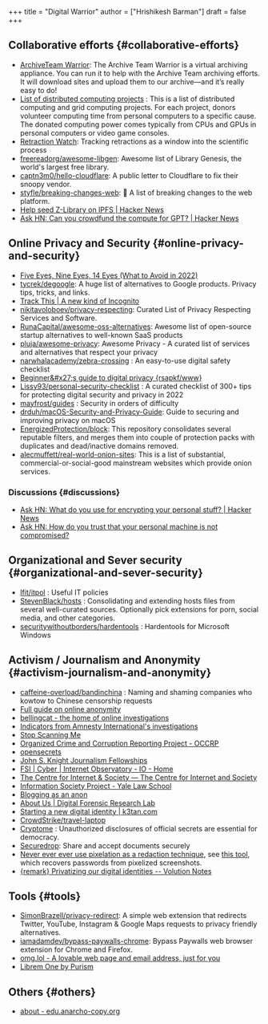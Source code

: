 +++
title = "Digital Warrior"
author = ["Hrishikesh Barman"]
draft = false
+++

## Collaborative efforts {#collaborative-efforts}

-   [ArchiveTeam Warrior](https://wiki.archiveteam.org/index.php/ArchiveTeam_Warrior): The Archive Team Warrior is a virtual archiving appliance. You can run it to help with the Archive Team archiving efforts. It will download sites and upload them to our archive—and it’s really easy to do!
-   [List of distributed computing projects](https://en.wikipedia.org/wiki/List_of_distributed_computing_projects) : This is a list of distributed computing and grid computing projects. For each project, donors volunteer computing time from personal computers to a specific cause. The donated computing power comes typically from CPUs and GPUs in personal computers or video game consoles.
-   [Retraction Watch](https://retractionwatch.com/): Tracking retractions as a window into the scientific process
-   [freereadorg/awesome-libgen](https://github.com/freereadorg/awesome-libgen): Awesome list of Library Genesis, the world's largest free library.
-   [captn3m0/hello-cloudflare](https://github.com/captn3m0/hello-cloudflare): A public letter to Cloudflare to fix their snoopy vendor.
-   [styfle/breaking-changes-web](https://github.com/styfle/breaking-changes-web): 💢 A list of breaking changes to the web platform.
-   [Help seed Z-Library on IPFS | Hacker News](https://news.ycombinator.com/item?id=33716560)
-   [Ask HN: Can you crowdfund the compute for GPT? | Hacker News](https://news.ycombinator.com/item?id=34353049)


## Online Privacy and Security {#online-privacy-and-security}

-   [Five Eyes, Nine Eyes, 14 Eyes (What to Avoid in 2022)](https://restoreprivacy.com/5-eyes-9-eyes-14-eyes/)
-   [tycrek/degoogle](https://github.com/tycrek/degoogle): A huge list of alternatives to Google products. Privacy tips, tricks, and links.
-   [Track This | A new kind of Incognito](https://trackthis.link/)
-   [nikitavoloboev/privacy-respecting](https://github.com/nikitavoloboev/privacy-respecting): Curated List of Privacy Respecting Services and Software.
-   [RunaCapital/awesome-oss-alternatives](https://github.com/RunaCapital/awesome-oss-alternatives): Awesome list of open-source startup alternatives to well-known SaaS products
-   [pluja/awesome-privacy](https://github.com/pluja/awesome-privacy): Awesome Privacy - A curated list of services and alternatives that respect your privacy
-   [narwhalacademy/zebra-crossing](https://github.com/narwhalacademy/zebra-crossing) : An easy-to-use digital safety checklist
-   [Beginner&amp;#x27;s guide to digital privacy {rsapkf/www}](https://rsapkf.org/weblog/b6f)
-   [Lissy93/personal-security-checklist](https://github.com/Lissy93/personal-security-checklist) : A curated checklist of 300+ tips for protecting digital security and privacy in 2022
-   [mayfrost/guides](https://github.com/mayfrost/guides/blob/master/CHECKLIST.md) : Security in orders of difficulty
-   [drduh/macOS-Security-and-Privacy-Guide](https://github.com/drduh/macOS-Security-and-Privacy-Guide): Guide to securing and improving privacy on macOS
-   [EnergizedProtection/block](https://github.com/EnergizedProtection/block): This repository consolidates several reputable filters, and merges them into couple of protection packs with duplicates and dead/inactive domains removed.
-   [alecmuffett/real-world-onion-sites](https://github.com/alecmuffett/real-world-onion-sites): This is a list of substantial, commercial-or-social-good mainstream websites which provide onion services.


### Discussions {#discussions}

-   [Ask HN: What do you use for encrypting your personal stuff? | Hacker News](https://news.ycombinator.com/item?id=33322789)
-   [Ask HN: How do you trust that your personal machine is not compromised?](https://news.ycombinator.com/item?id=34388866)


## Organizational and Sever security {#organizational-and-sever-security}

-   [lfit/itpol](https://github.com/lfit/itpol) : Useful IT policies
-   [StevenBlack/hosts](https://github.com/StevenBlack/hosts) : Consolidating and extending hosts files from several well-curated sources. Optionally pick extensions for porn, social media, and other categories.
-   [securitywithoutborders/hardentools](https://github.com/securitywithoutborders/hardentools) : Hardentools for Microsoft Windows


## Activism / Journalism and Anonymity {#activism-journalism-and-anonymity}

-   [caffeine-overload/bandinchina](https://github.com/caffeine-overload/bandinchina) : Naming and shaming companies who kowtow to Chinese censorship requests
-   [Full guide on online anonymity](https://anonymousplanet-ng.org/guide.html)
-   [bellingcat - the home of online investigations](https://www.bellingcat.com/)
-   [Indicators from Amnesty International's investigations](https://github.com/AmnestyTech/investigations)
-   [Stop Scanning Me](https://stopscanningme.eu/en/)
-   [Organized Crime and Corruption Reporting Project - OCCRP](https://www.occrp.org/en)
-   [opensecrets](https://www.opensecrets.org/)
-   [John S. Knight Journalism Fellowships](https://jsk.stanford.edu/)
-   [FSI | Cyber | Internet Observatory - IO - Home](https://cyber.fsi.stanford.edu/io)
-   [The Centre for Internet &amp; Society — The Centre for Internet and Society](https://cis-india.org/)
-   [Information Society Project - Yale Law School](https://law.yale.edu/isp/)
-   [Blogging as an anon](https://tdarb.org/blog-anonymously/index.html)
-   [About Us | Digital Forensic Research Lab](https://www.digitalsherlocks.org/about)
-   [Starting a new digital identity | k3tan.com](https://k3tan.com/starting-a-new-digital-identity)
-   [CrowdStrike/travel-laptop](https://github.com/CrowdStrike/travel-laptop)
-   [Cryptome](https://cryptome.org/) : Unauthorized disclosures of official secrets are essential for democracy.
-   [Securedrop](https://securedrop.org/): Share and accept documents securely
-   [Never ever ever use pixelation as a redaction technique](https://github.com/BishopFox/unredacter), see [this tool](https://github.com/beurtschipper/Depix), which recovers passwords from pixelized screenshots.
-   [{remark} Privatizing our digital identities -- Volution Notes](https://notes.volution.ro/v1/2023/03/remarks/6d51f70e/)


## Tools {#tools}

-   [SimonBrazell/privacy-redirect](https://github.com/SimonBrazell/privacy-redirect): A simple web extension that redirects Twitter, YouTube, Instagram &amp; Google Maps requests to privacy friendly alternatives.
-   [iamadamdev/bypass-paywalls-chrome](https://github.com/iamadamdev/bypass-paywalls-chrome): Bypass Paywalls web browser extension for Chrome and Firefox.
-   [omg.lol - A lovable web page and email address, just for you](https://home.omg.lol/)
-   [Librem One by Purism](https://librem.one/)


## Others {#others}

-   [about - edu.anarcho-copy.org](https://edu.anarcho-copy.org/theme/about-en.html)
